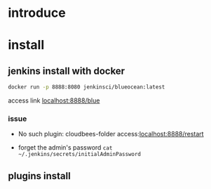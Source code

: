 # introduce

# install 

## jenkins install with docker
```bash
docker run -p 8888:8080 jenkinsci/blueocean:latest
```
access link [localhost:8888/blue](http://localhost:8888/blue)

### issue
- No such plugin: cloudbees-folder
access:[localhost:8888/restart](localhost:8888/restart)

- forget the admin's password 
`cat ~/.jenkins/secrets/initialAdminPassword`

## plugins install

